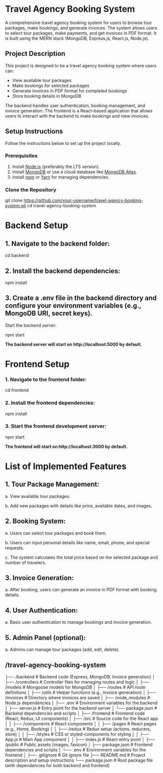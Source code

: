 # Travel Agency Booking System

A comprehensive travel agency booking system for users to browse tour packages, make bookings, and generate invoices. The system allows users to select tour packages, make payments, and get invoices in PDF format. It is built using the MERN stack (MongoDB, Express.js, React.js, Node.js).

## Project Description

This project is designed to be a travel agency booking system where users can:

- View available tour packages
- Make bookings for selected packages
- Generate invoices in PDF format for completed bookings
- Store booking details in MongoDB

The backend handles user authentication, booking management, and invoice generation. The frontend is a React-based application that allows users to interact with the backend to make bookings and view invoices.

## Setup Instructions

Follow the instructions below to set up the project locally.

### Prerequisites

1. Install [Node.js](https://nodejs.org/) (preferably the LTS version).
2. Install [MongoDB](https://www.mongodb.com/) or use a cloud database like [MongoDB Atlas](https://www.mongodb.com/cloud/atlas).
3. Install [npm](https://www.npmjs.com/) or [Yarn](https://yarnpkg.com/) for managing dependencies.

### Clone the Repository
git clone https://github.com/your-username/travel-agency-booking-system.git
cd travel-agency-booking-system

# Backend Setup
## 1. Navigate to the backend folder:

cd backend

## 2. Install the backend dependencies:


npm install

## 3. Create a .env file in the backend directory and configure your environment variables (e.g., MongoDB URI, secret keys).


<p>Start the backend server:</p>

npm start

<b>The backend server will start on http://localhost:5000 by default.</b>

# Frontend Setup

### 1. Navigate to the frontend folder:


cd frontend
### 2. Install the frontend dependencies:

npm install

### 3. Start the frontend development server:


npm start

<b>The frontend will start on http://localhost:3000 by default.</b>

# List of Implemented Features

## 1. Tour Package Management:

a. View available tour packages.

b. Add new packages with details like price, available dates, and images.

## 2. Booking System:

a. Users can select tour packages and book them.

b. Users can input personal details like name, email, phone, and special requests.

c. The system calculates the total price based on the selected package and number of travelers.

## 3. Invoice Generation:

a. After booking, users can generate an invoice in PDF format with booking details.

## 4. User Authentication:

a. Basic user authentication to manage bookings and invoice generation.

## 5. Admin Panel (optional):

a. Admins can manage tour packages (add, edit, delete).


## /travel-agency-booking-system
├── /backend                  # Backend code (Express, MongoDB, Invoice generation)
│   ├── /controllers          # Controller files for managing routes and logic
│   ├── /models               # Mongoose models for MongoDB
│   ├── /routes               # API route definitions
│   ├── /utils                # Helper functions (e.g., invoice generation)
│   ├── /invoices             # Directory where invoices are saved
│   ├── /node_modules         # Node.js dependencies
│   ├── .env                  # Environment variables for the backend
│   ├── server.js             # Entry point for the backend server
│   └── package.json          # Backend dependencies and scripts
│
├── /frontend                 # Frontend code (React, Redux, UI components)
│   ├── /src                  # Source code for the React app
│   │   ├── /components       # React components
│   │   ├── /pages            # React pages (e.g., Home, Booking)
│   │   ├── /redux            # Redux setup (actions, reducers, store)
│   │   ├── /styles           # CSS or styled-components for styling
│   │   ├── App.js            # Main App component
│   │   ├── index.js          # React entry point
│   ├── /public               # Public assets (images, favicon)
│   ├── package.json          # Frontend dependencies and scripts
│   └── .env                  # Environment variables for the frontend
│
├── .gitignore                # Git ignore file
├── README.md                 # Project description and setup instructions
└── package.json              # Root package file (with dependencies for both backend and frontend)

